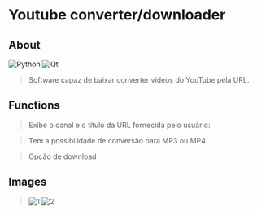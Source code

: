 # Youtube converter/downloader

## About
![Python](https://img.shields.io/badge/python-3670A0?style=for-the-badge&logo=python&logoColor=ffdd54) ![Qt](https://img.shields.io/badge/Qt-%23217346.svg?style=for-the-badge&logo=Qt&logoColor=white)
> Software capaz de baixar converter vídeos do YouTube pela URL.

## Functions
> Exibe o canal e o título da URL fornecida pelo usuário:

> Tem a possibilidade de conversão para MP3 ou MP4

> Opção de download

## Images
>![1](https://user-images.githubusercontent.com/98183878/213306910-34d0b877-5232-4f30-a7ee-79a15ee6829a.png)
>![2](https://user-images.githubusercontent.com/98183878/213307026-604954f1-99f6-4ec7-a809-c44a2615fd37.png)
